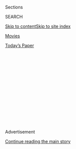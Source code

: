 <div id="app">

<div>

<div>

<div>

<div class="NYTAppHideMasthead css-1q2w90k e1suatyy0">

<div class="section css-ui9rw0 e1suatyy2">

<div class="css-eph4ug er09x8g0">

<div class="css-6n7j50">

</div>

<span class="css-1dv1kvn">Sections</span>

<div class="css-10488qs">

<span class="css-1dv1kvn">SEARCH</span>

</div>

[Skip to content](#site-content)[Skip to site index](#site-index)

</div>

<div id="masthead-section-label" class="css-1wr3we4 eaxe0e00">

[Movies](https://www.nytimes.com/section/movies)

</div>

<div class="css-10698na e1huz5gh0">

</div>

</div>

<div id="masthead-bar-one" class="section hasLinks css-15hmgas e1csuq9d3">

<div class="css-uqyvli e1csuq9d0">

</div>

<div class="css-1uqjmks e1csuq9d1">

</div>

<div class="css-9e9ivx">

[](https://myaccount.nytimes.com/auth/login?response_type=cookie&client_id=vi)

</div>

<div class="css-1bvtpon e1csuq9d2">

[Today’s Paper](https://www.nytimes.com/section/todayspaper)

</div>

</div>

</div>

</div>

<div data-aria-hidden="false">

<div id="site-content" role="main">

<div>

<div class="css-1aor85t" style="opacity:0.000000001;z-index:-1;visibility:hidden">

<div class="css-1hqnpie">

<div class="css-epjblv">

<span class="css-17xtcya">[Movies](/section/movies)</span><span class="css-x15j1o">|</span><span class="css-fwqvlz">A
Palestinian Whose Cameras Are Witnesses and Casualties of
Conflict</span>

</div>

<div class="css-k008qs">

<div class="css-1iwv8en">

<span class="css-18z7m18"></span>

<div>

</div>

</div>

<span class="css-1n6z4y">https://nyti.ms/KPOi3B</span>

<div class="css-1705lsu">

<div class="css-4xjgmj">

<div class="css-4skfbu" role="toolbar" data-aria-label="Social Media Share buttons, Save button, and Comments Panel with current comment count" data-testid="share-tools">

  - 
  - 
  - 
  - 
    
    <div class="css-6n7j50">
    
    </div>

  - 

</div>

</div>

</div>

</div>

</div>

</div>

<div id="NYT_TOP_BANNER_REGION" class="css-13pd83m">

</div>

<div id="top-wrapper" class="css-1sy8kpn">

<div id="top-slug" class="css-l9onyx">

Advertisement

</div>

[Continue reading the main story](#after-top)

<div class="ad top-wrapper" style="text-align:center;height:100%;display:block;min-height:250px">

<div id="top" class="place-ad" data-position="top" data-size-key="top">

</div>

</div>

<div id="after-top">

</div>

</div>

<div id="sponsor-wrapper" class="css-1hyfx7x">

<div id="sponsor-slug" class="css-19vbshk">

Supported by

</div>

[Continue reading the main story](#after-sponsor)

<div id="sponsor" class="ad sponsor-wrapper" style="text-align:center;height:100%;display:block">

</div>

<div id="after-sponsor">

</div>

</div>

Movie Review

<div class="css-1vkm6nb ehdk2mb0">

# A Palestinian Whose Cameras Are Witnesses and Casualties of Conflict

</div>

<div class="css-79elbk" data-testid="photoviewer-wrapper">

<div class="css-z3e15g" data-testid="photoviewer-wrapper-hidden">

</div>

<div class="css-1a48zt4 ehw59r15" data-testid="photoviewer-children">

![<span class="css-16f3y1r e13ogyst0" data-aria-hidden="true">Mr.
Burnat’s son Gibreel looks out on an Israeli
settlement.</span><span class="css-cnj6d5 e1z0qqy90" itemprop="copyrightHolder"><span class="css-1ly73wi e1tej78p0">Credit...</span><span><span>Kino
Lorber
Films</span></span></span>](https://static01.nyt.com/images/2012/05/30/arts/FIVE1/FIVE1-articleLarge.jpg?quality=75&auto=webp&disable=upscale)

</div>

</div>

<div class="css-170u9t6">

<div class="css-1c4e8vg">

<div class="css-83hgbf">

  - 5 Broken Cameras  
    **<span>NYT Critic's Pick</span>
    Directed by <span>Emad Burnat</span><span>, </span><span>Guy
    Davidi</span>
    Documentary, War
    Not Rated
    1h 34m

</div>

</div>

</div>

<div class="css-xt80pu e12qa4dv0">

<div class="css-18e8msd">

<div class="css-vp77d3 epjyd6m0">

<div class="css-1baulvz">

By [<span class="css-1baulvz last-byline" itemprop="name">A.O.
Scott</span>](https://www.nytimes.com/by/a-o--scott)

</div>

</div>

  - May 29, 2012

  - 
    
    <div class="css-4xjgmj">
    
    <div class="css-d8bdto" role="toolbar" data-aria-label="Social Media Share buttons, Save button, and Comments Panel with current comment count" data-testid="share-tools">
    
      - 
      - 
      - 
      - 
        
        <div class="css-6n7j50">
        
        </div>
    
      - 
    
    </div>
    
    </div>

</div>

</div>

<div class="section meteredContent css-1r7ky0e" name="articleBody" itemprop="articleBody">

<div class="css-1fanzo5 StoryBodyCompanionColumn">

<div class="css-53u6y8">

[“5 Broken Cameras”](http://vimeo.com/15843191 "A trailer for the film")
provides a grim reminder — just in case you needed one — of the bitter
intractability of the Israeli-Palestinian conflict. A chronicle of
protest and endurance, punctuated by violence and tiny glimmers of hope,
this documentary is unlikely to persuade anyone with a hardened view of
the issue to think again. For anyone who retains an interest in the
human contours of the situation, however, the movie is necessary, if
difficult, viewing.

For while it is hardly neutral — presenting an extended, highly personal
view of life in a West Bank village adjacent to Israel’s controversial
security fence — [“5 Broken
Cameras”](http://www.nytimes.com/2012/01/23/world/middleeast/documentary-from-emad-burnats-camera-competes-at-sundance.html "Feature on \"Five Broken Cameras\" ")
is much more than yet another polemical bulletin from an embattled
region. It may seem perverse to praise an eyewitness account of
political trauma for its formal accomplishments, but for a project like
this to claim the attention of an audience it has to justify itself as
cinema. There is no shortage of information and opinion about the Middle
East, and this film, made collaboratively by Emad Burnat and Guy Davidi,
is partly a piece of advocacy journalism. But it is also a visual essay
in autobiography and, as such, a modest, rigorous and moving work of
art.

Mr. Burnat, a Palestinian farmer in the tiny town of Bilin, was given
his first camera in 2005, when his youngest son, Gibreel, was born.
Almost simultaneously, the Israeli Army began building a barrier between
Bilin and a nearby Jewish settlement.

</div>

</div>

<div class="css-1fanzo5 StoryBodyCompanionColumn">

<div class="css-53u6y8">

The residents of Bilin, outraged as their olive groves were bulldozed by
the military and burned by settlers, [organized weekly
protests](http://www.nytimes.com/2009/08/28/world/middleeast/28bilin.html?ref=middleeast "Article about the protests"),
attended by left-wing Israelis and sympathizers from other countries. In
2007 the Israeli Supreme Court [ordered the barrier
rerouted](http://www.nytimes.com/2007/09/05/world/middleeast/05mideast.html "Article about the Israeli Supreme Court decision"),
and four years later, after village access to some of the land was
restored, [the demonstrations were called
off](http://www.nytimes.com/2011/06/25/world/middleeast/25palestinians.html "Article about demonstrations being called off").
Mr. Burnat’s was not the only camera present at these protests, but the
footage he shot, which is accompanied by after-the-fact voice-over
narration and part of a video diary of his daily life, is especially
poignant and intimate.

</div>

</div>

<div class="css-79elbk" data-testid="photoviewer-wrapper">

<div class="css-z3e15g" data-testid="photoviewer-wrapper-hidden">

</div>

<div class="css-1a48zt4 ehw59r15" data-testid="photoviewer-children">

![<span class="css-16f3y1r e13ogyst0" data-aria-hidden="true">Emad
Burnat, co-director of “5 Broken Cameras,”about his life in a
Palestinian village that has protested Israel’s security fence; his
cameras were often broken in the
violence.</span><span class="css-cnj6d5 e1z0qqy90" itemprop="copyrightHolder"><span class="css-1ly73wi e1tej78p0">Credit...</span><span>Kino
Lorber
Films</span></span>](https://static01.nyt.com/images/2012/05/30/arts/FIVE2/FIVE2-articleLarge.jpg?quality=75&auto=webp&disable=upscale)

</div>

</div>

<div class="css-1fanzo5 StoryBodyCompanionColumn">

<div class="css-53u6y8">

He and Mr. Davidi, a Jewish Israeli filmmaker, combed through hundreds
of hours of images gathered over more than five years. In the course of
the condensed narrative that results from their editing, we meet Mr.
Burnat’s family and his neighbors, sometimes captured in candid moments
and sometimes, it appears, acting out such moments for the camera. Or
cameras, rather, since the soldiers and settlers are not always happy to
be filmed, and it is hard to protect a delicate piece of electronic
equipment when rocks, rubber bullets and tear gas grenades are flying.

The encounters between the soldiers and the demonstrators have a
ritualistic quality, but the consequences could hardly be more serious.
There are injuries — including one sustained by Mr. Burnat himself — and
several deaths. Many of these incidents are captured in real time, at
close range (in some cases by other people’s cameras), and the
cumulative effect on the viewer is an intense, despairing sense of
frustration.

Mr. Burnat, however, is more philosophical, even when his pain and
indignation are at their highest pitch. He notes the intersection of his
family’s life with the ebb and flow of Palestinian and Israeli politics,
from the relative optimism of the post-Oslo years in the early 1990s
(when his first son was born) to the current era of diplomatic stasis
and ideological retrenchment. He lives through periods of anxiety and
horror and yet remains attuned to the fine grain of everyday experience,
as his children grow up, his hair turns gray, and he has to find a new
camera.

In other circumstances Mr. Burnat might fit comfortably into the ranks
of artists who use the medium of digital video for private reflection
and ruminations on the small epiphanies of daily life. And “5 Broken
Cameras” deserves to be appreciated for the lyrical delicacy of his
voice and the precision of his eye. That it is almost possible to look
at the film this way — to foresee a time when it might be understood,
above all, as a film — may be the only concrete hope Mr. Burnat and Mr.
Davidi have to offer.

</div>

</div>

<div class="css-1fanzo5 StoryBodyCompanionColumn">

<div class="css-53u6y8">

This is not to say that the political crisis that unites and separates
them is likely to be resolved any time soon, but rather that, even in
the midst of that crisis, it is more than just politics that needs to be
seen and understood.

</div>

</div>

</div>

<div>

</div>

<div>

</div>

<div>

</div>

<div>

<div id="bottom-wrapper" class="css-1ede5it">

<div id="bottom-slug" class="css-l9onyx">

Advertisement

</div>

[Continue reading the main story](#after-bottom)

<div id="bottom" class="ad bottom-wrapper" style="text-align:center;height:100%;display:block;min-height:90px">

</div>

<div id="after-bottom">

</div>

</div>

</div>

</div>

</div>

## Site Index

<div>

</div>

## Site Information Navigation

  - [© <span>2020</span> <span>The New York Times
    Company</span>](https://help.nytimes.com/hc/en-us/articles/115014792127-Copyright-notice)

<!-- end list -->

  - [NYTCo](https://www.nytco.com/)
  - [Contact
    Us](https://help.nytimes.com/hc/en-us/articles/115015385887-Contact-Us)
  - [Work with us](https://www.nytco.com/careers/)
  - [Advertise](https://nytmediakit.com/)
  - [T Brand Studio](http://www.tbrandstudio.com/)
  - [Your Ad
    Choices](https://www.nytimes.com/privacy/cookie-policy#how-do-i-manage-trackers)
  - [Privacy](https://www.nytimes.com/privacy)
  - [Terms of
    Service](https://help.nytimes.com/hc/en-us/articles/115014893428-Terms-of-service)
  - [Terms of
    Sale](https://help.nytimes.com/hc/en-us/articles/115014893968-Terms-of-sale)
  - [Site Map](https://spiderbites.nytimes.com)
  - [Help](https://help.nytimes.com/hc/en-us)
  - [Subscriptions](https://www.nytimes.com/subscription?campaignId=37WXW)

</div>

</div>

</div>

</div>
